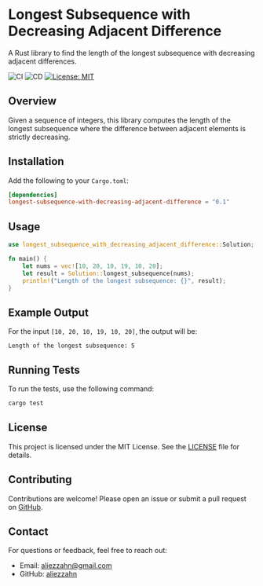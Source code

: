 # Longest Subsequence with Decreasing Adjacent Difference

A Rust library to find the length of the longest subsequence with decreasing adjacent differences.

![CI](https://github.com/aliezzahn/longest-subsequence-with-decreasing-adjacent-difference/actions/workflows/ci.yml/badge.svg)
![CD](https://github.com/aliezzahn/longest-subsequence-with-decreasing-adjacent-difference/actions/workflows/cd.yml/badge.svg)
[![License: MIT](https://img.shields.io/badge/License-MIT-yellow.svg)](https://opensource.org/licenses/MIT)

## Overview

Given a sequence of integers, this library computes the length of the longest subsequence where the difference between adjacent elements is strictly decreasing.

## Installation

Add the following to your `Cargo.toml`:

```toml
[dependencies]
longest-subsequence-with-decreasing-adjacent-difference = "0.1"
```

## Usage

```rust
use longest_subsequence_with_decreasing_adjacent_difference::Solution;

fn main() {
    let nums = vec![10, 20, 10, 19, 10, 20];
    let result = Solution::longest_subsequence(nums);
    println!("Length of the longest subsequence: {}", result);
}
```

## Example Output

For the input `[10, 20, 10, 19, 10, 20]`, the output will be:

```
Length of the longest subsequence: 5
```

## Running Tests

To run the tests, use the following command:

```bash
cargo test
```

## License

This project is licensed under the MIT License. See the [LICENSE](LICENSE) file for details.

## Contributing

Contributions are welcome! Please open an issue or submit a pull request on [GitHub](https://github.com/aliezzahn/longest-subsequence-with-decreasing-adjacent-difference).

## Contact

For questions or feedback, feel free to reach out:

- Email: [aliezzahn@gmail.com](mailto:aliezzahn@gmail.com)
- GitHub: [aliezzahn](https://github.com/aliezzahn)
